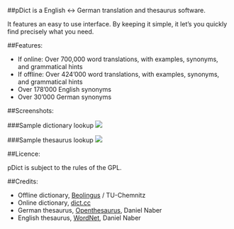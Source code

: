 ##pDict is a English <-> German translation and thesaurus software.

It features an easy to use interface. By keeping it simple, it let’s you quickly find precisely what you need.

##Features:

* If online: Over 700,000 word translations, with examples, synonyms, and grammatical hints
* If offline: Over 424’000 word translations, with examples, synonyms, and grammatical hints
* Over 178’000 English synonyms
* Over 30’000 German synonyms


##Screenshots:

###Sample dictionary lookup
<img src="https://github.com/preek/pDict/raw/master/pdict_search.png">


###Sample thesaurus lookup
<img src="https://github.com/preek/pDict/raw/master/pdict_thesaurus_en.png">


##Licence:

pDict is subject to the rules of the GPL.

##Credits:

* Offline dictionary, [Beolingus](http://dict.tu-chemnitz.de/) / TU-Chemnitz
* Online dictionary, [dict.cc](http://dict.cc)
* German thesaurus, [Openthesaurus](http://www.openthesaurus.de/), Daniel Naber
* English thesaurus, [WordNet](http://wordnet.princeton.edu/), Daniel Naber

